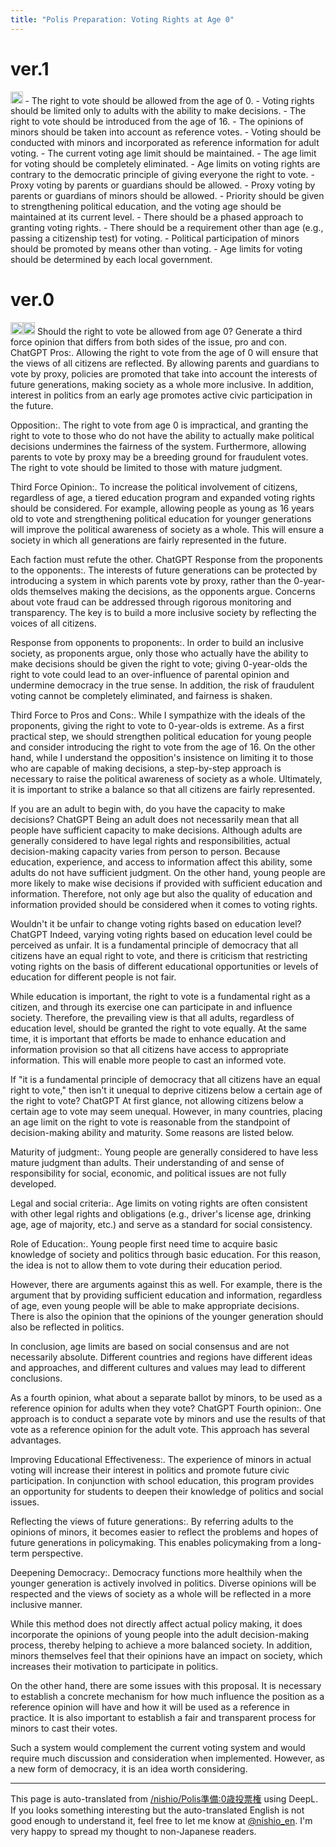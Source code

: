 ```yaml
---
title: "Polis Preparation: Voting Rights at Age 0"
---
```


# ver.1
<img src='https://scrapbox.io/api/pages/nishio-en/claude/icon' alt='claude.icon' height="19.5"/>
- The right to vote should be allowed from the age of 0.
- Voting rights should be limited only to adults with the ability to make decisions.
- The right to vote should be introduced from the age of 16.
- The opinions of minors should be taken into account as reference votes.
    - Voting should be conducted with minors and incorporated as reference information for adult voting.
- The current voting age limit should be maintained.
- The age limit for voting should be completely eliminated.
    - Age limits on voting rights are contrary to the democratic principle of giving everyone the right to vote.
- Proxy voting by parents or guardians should be allowed.
    - Proxy voting by parents or guardians of minors should be allowed.
- Priority should be given to strengthening political education, and the voting age should be maintained at its current level.
- There should be a phased approach to granting voting rights.
- There should be a requirement other than age (e.g., passing a citizenship test) for voting.
- Political participation of minors should be promoted by means other than voting.
- Age limits for voting should be determined by each local government.

# ver.0
<img src='https://scrapbox.io/api/pages/nishio-en/nishio/icon' alt='nishio.icon' height="19.5"/><img src='https://scrapbox.io/api/pages/nishio-en/gpt/icon' alt='gpt.icon' height="19.5"/>
Should the right to vote be allowed from age 0? Generate a third force opinion that differs from both sides of the issue, pro and con.
ChatGPT
Pros:.
Allowing the right to vote from the age of 0 will ensure that the views of all citizens are reflected. By allowing parents and guardians to vote by proxy, policies are promoted that take into account the interests of future generations, making society as a whole more inclusive. In addition, interest in politics from an early age promotes active civic participation in the future.

Opposition:.
The right to vote from age 0 is impractical, and granting the right to vote to those who do not have the ability to actually make political decisions undermines the fairness of the system. Furthermore, allowing parents to vote by proxy may be a breeding ground for fraudulent votes. The right to vote should be limited to those with mature judgment.

Third Force Opinion:.
To increase the political involvement of citizens, regardless of age, a tiered education program and expanded voting rights should be considered. For example, allowing people as young as 16 years old to vote and strengthening political education for younger generations will improve the political awareness of society as a whole. This will ensure a society in which all generations are fairly represented in the future.

Each faction must refute the other.
ChatGPT
Response from the proponents to the opponents:.
The interests of future generations can be protected by introducing a system in which parents vote by proxy, rather than the 0-year-olds themselves making the decisions, as the opponents argue. Concerns about vote fraud can be addressed through rigorous monitoring and transparency. The key is to build a more inclusive society by reflecting the voices of all citizens.

Response from opponents to proponents:.
In order to build an inclusive society, as proponents argue, only those who actually have the ability to make decisions should be given the right to vote; giving 0-year-olds the right to vote could lead to an over-influence of parental opinion and undermine democracy in the true sense. In addition, the risk of fraudulent voting cannot be completely eliminated, and fairness is shaken.

Third Force to Pros and Cons:.
While I sympathize with the ideals of the proponents, giving the right to vote to 0-year-olds is extreme. As a first practical step, we should strengthen political education for young people and consider introducing the right to vote from the age of 16. On the other hand, while I understand the opposition's insistence on limiting it to those who are capable of making decisions, a step-by-step approach is necessary to raise the political awareness of society as a whole. Ultimately, it is important to strike a balance so that all citizens are fairly represented.

If you are an adult to begin with, do you have the capacity to make decisions?
ChatGPT
Being an adult does not necessarily mean that all people have sufficient capacity to make decisions. Although adults are generally considered to have legal rights and responsibilities, actual decision-making capacity varies from person to person. Because education, experience, and access to information affect this ability, some adults do not have sufficient judgment. On the other hand, young people are more likely to make wise decisions if provided with sufficient education and information. Therefore, not only age but also the quality of education and information provided should be considered when it comes to voting rights.

Wouldn't it be unfair to change voting rights based on education level?
ChatGPT
Indeed, varying voting rights based on education level could be perceived as unfair. It is a fundamental principle of democracy that all citizens have an equal right to vote, and there is criticism that restricting voting rights on the basis of different educational opportunities or levels of education for different people is not fair.

While education is important, the right to vote is a fundamental right as a citizen, and through its exercise one can participate in and influence society. Therefore, the prevailing view is that all adults, regardless of education level, should be granted the right to vote equally. At the same time, it is important that efforts be made to enhance education and information provision so that all citizens have access to appropriate information. This will enable more people to cast an informed vote.

If "it is a fundamental principle of democracy that all citizens have an equal right to vote," then isn't it unequal to deprive citizens below a certain age of the right to vote?
ChatGPT
At first glance, not allowing citizens below a certain age to vote may seem unequal. However, in many countries, placing an age limit on the right to vote is reasonable from the standpoint of decision-making ability and maturity. Some reasons are listed below.

Maturity of judgment:.
Young people are generally considered to have less mature judgment than adults. Their understanding of and sense of responsibility for social, economic, and political issues are not fully developed.

Legal and social criteria:.
Age limits on voting rights are often consistent with other legal rights and obligations (e.g., driver's license age, drinking age, age of majority, etc.) and serve as a standard for social consistency.

Role of Education:.
Young people first need time to acquire basic knowledge of society and politics through basic education. For this reason, the idea is not to allow them to vote during their education period.

However, there are arguments against this as well. For example, there is the argument that by providing sufficient education and information, regardless of age, even young people will be able to make appropriate decisions. There is also the opinion that the opinions of the younger generation should also be reflected in politics.

In conclusion, age limits are based on social consensus and are not necessarily absolute. Different countries and regions have different ideas and approaches, and different cultures and values may lead to different conclusions.

As a fourth opinion, what about a separate ballot by minors, to be used as a reference opinion for adults when they vote?
ChatGPT
Fourth opinion:.
One approach is to conduct a separate vote by minors and use the results of that vote as a reference opinion for the adult vote. This approach has several advantages.

Improving Educational Effectiveness:.
The experience of minors in actual voting will increase their interest in politics and promote future civic participation. In conjunction with school education, this program provides an opportunity for students to deepen their knowledge of politics and social issues.

Reflecting the views of future generations:.
By referring adults to the opinions of minors, it becomes easier to reflect the problems and hopes of future generations in policymaking. This enables policymaking from a long-term perspective.

Deepening Democracy:.
Democracy functions more healthily when the younger generation is actively involved in politics. Diverse opinions will be respected and the views of society as a whole will be reflected in a more inclusive manner.

While this method does not directly affect actual policy making, it does incorporate the opinions of young people into the adult decision-making process, thereby helping to achieve a more balanced society. In addition, minors themselves feel that their opinions have an impact on society, which increases their motivation to participate in politics.

On the other hand, there are some issues with this proposal. It is necessary to establish a concrete mechanism for how much influence the position as a reference opinion will have and how it will be used as a reference in practice. It is also important to establish a fair and transparent process for minors to cast their votes.

Such a system would complement the current voting system and would require much discussion and consideration when implemented. However, as a new form of democracy, it is an idea worth considering.

---
This page is auto-translated from [/nishio/Polis準備:0歳投票権](https://scrapbox.io/nishio/Polis準備:0歳投票権) using DeepL. If you looks something interesting but the auto-translated English is not good enough to understand it, feel free to let me know at [@nishio_en](https://twitter.com/nishio_en). I'm very happy to spread my thought to non-Japanese readers.